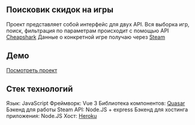 ## Поисковик скидок на игры

Проект представляет собой интерфейс для двух API.
Вся выборка игр, поиск, фильтрация по параметрам происходит с помощью API [Cheapshark](https://apidocs.cheapshark.com/)
Данные о конкретной игре получаю через [Steam](https://store.steampowered.com)

## Демо

[Посмотреть проект](https://cinema-app-07361.herokuapp.com/)

## Стек технологий

Язык: JavaScript 
Фреймворк: Vue 3
Библиотека компонентов: [Quasar](quasar.dev/)
Бэкенд для работы Steam API: Node.JS + express
Бэкенд для хостинга приложения: Node.JS
Хост: [Heroku](heroku.com)
